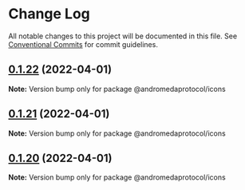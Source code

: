 # Change Log

All notable changes to this project will be documented in this file.
See [Conventional Commits](https://conventionalcommits.org) for commit guidelines.

## [0.1.22](https://github.com/andromedaprotocol/design-system/compare/@andromedaprotocol/icons@0.1.21...@andromedaprotocol/icons@0.1.22) (2022-04-01)

**Note:** Version bump only for package @andromedaprotocol/icons





## [0.1.21](https://github.com/andromedaprotocol/design-system/compare/@andromedaprotocol/icons@0.1.20...@andromedaprotocol/icons@0.1.21) (2022-04-01)

**Note:** Version bump only for package @andromedaprotocol/icons





## [0.1.20](https://github.com/andromedaprotocol/design-system/compare/@andromedaprotocol/icons@0.1.19...@andromedaprotocol/icons@0.1.20) (2022-04-01)

**Note:** Version bump only for package @andromedaprotocol/icons
